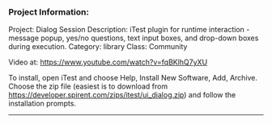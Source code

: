 ### Project Information:
Project: Dialog Session
Description: iTest plugin for runtime interaction - message popup, yes/no questions, text input boxes, and drop-down boxes during execution. 
Category: library
Class: Community

Video at: https://www.youtube.com/watch?v=fqBKlhQ7yXU

To install, open iTest and choose Help, Install New Software, Add, Archive. Choose the zip file (easiest is to download from https://developer.spirent.com/zips/itest/ui_dialog.zip) and follow the installation prompts.


 ----